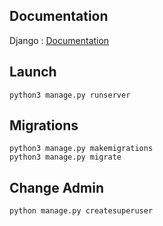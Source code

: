 ## Documentation

Django : [Documentation](https://docs.djangoproject.com/en/3.2/)

## Launch

```
python3 manage.py runserver
```

## Migrations

```
python3 manage.py makemigrations
python3 manage.py migrate
```

## Change Admin

```
python manage.py createsuperuser
```